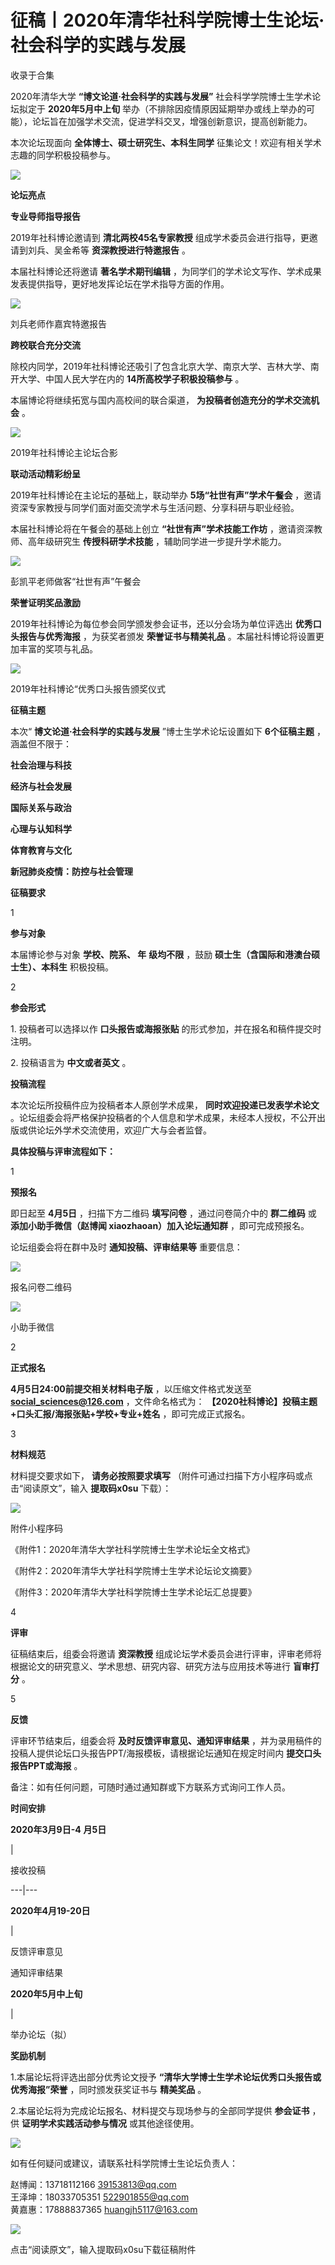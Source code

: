 # 征稿丨2020年清华社科学院博士生论坛·社会科学的实践与发展


收录于合集

2020年清华大学 **“博文论道·社会科学的实践与发展”** 社会科学学院博士生学术论坛拟定于 **2020年5月中上旬**
举办（不排除因疫情原因延期举办或线上举办的可能），论坛旨在加强学术交流，促进学科交叉，增强创新意识，提高创新能力。

  

本次论坛现面向 **全体博士、硕士研究生、本科生同学** 征集论文！欢迎有相关学术志趣的同学积极投稿参与。

![](/images/330/2.jpeg)

  

 **论坛亮点**

  

 **专业导师指导报告**

2019年社科博论邀请到 **清北两校45名专家教授** 组成学术委员会进行指导，更邀请到刘兵、吴金希等 **资深教授进行特邀报告** 。

  

本届社科博论还将邀请 **著名学术期刊编辑** ，为同学们的学术论文写作、学术成果发表提供指导，更好地发挥论坛在学术指导方面的作用。

![](/images/330/3.jpeg)

刘兵老师作嘉宾特邀报告

  

 **跨校联合充分交流**

除校内同学，2019年社科博论还吸引了包含北京大学、南京大学、吉林大学、南开大学、中国人民大学在内的 **14所高校学子积极投稿参与** 。

  

本届博论将继续拓宽与国内高校间的联合渠道， **为投稿者创造充分的学术交流机会** 。

![](/images/330/4.jpeg)

2019年社科博论主论坛合影

  

 **联动活动精彩纷呈**

2019年社科博论在主论坛的基础上，联动举办 **5场“社世有声”学术午餐会** ，邀请资深专家教授与同学们面对面交流学术与生活问题、分享科研与职业经验。

  

本届社科博论将在午餐会的基础上创立 **“社世有声”学术技能工作坊** ，邀请资深教师、高年级研究生 **传授科研学术技能**
，辅助同学进一步提升学术能力。

![](/images/330/5.jpeg)

彭凯平老师做客“社世有声”午餐会

  

 **荣誉证明奖品激励**

2019年社科博论为每位参会同学颁发参会证书，还以分会场为单位评选出 **优秀口头报告与优秀海报** ，为获奖者颁发 **荣誉证书与精美礼品**
。本届社科博论将设置更加丰富的奖项与礼品。

![](/images/330/6.jpeg)

2019年社科博论“优秀口头报告颁奖仪式

  

 **征稿主题**

本次“ **博文论道·社会科学的实践与发展** ”博士生学术论坛设置如下 **6个征稿主题** ，涵盖但不限于：

 **社会治理与科技**

 **经济与社会发展**

 **国际关系与政治**

 **心理与认知科学**

 **体育教育与文化**

 **新冠肺炎疫情：防控与社会管理**

  

  

**征稿要求**

1

 **参与对象**

本届博论参与对象 **学校、院系、 **年**** **级均不限** ，鼓励 **硕士生（含国际和港澳台硕士生）、本科生** 积极投稿。

  

2

 **参会形式**

1\. 投稿者可以选择以作 **口头报告或海报张贴** 的形式参加，并在报名和稿件提交时注明。

  

2\. 投稿语言为 **中文或者英文** 。

  

  

**投稿流程**

本次论坛所投稿件应为投稿者本人原创学术成果， **同时欢迎投递已发表学术论文**
。论坛组委会将严格保护投稿者的个人信息和学术成果，未经本人授权，不公开出版或供论坛外学术交流使用，欢迎广大与会者监督。

  

 **具体投稿与评审流程如下：**

  

1

 **预报名**

即日起至 **4月5日** ，扫描下方二维码 **填写问卷** ，通过问卷简介中的 **群二维码** 或 **添加小助手微信（赵博闻
xiaozhaoan）加入论坛通知群** ，即可完成预报名。

  

论坛组委会将在群中及时 **通知投稿、评审结果等** 重要信息：

![](/images/330/7.jpeg)

报名问卷二维码

  

![](/images/330/8.jpeg)

小助手微信

2

 **正式报名**

 **4月5日24:00前提交相关材料电子版** ，以压缩文件格式发送至 **social_sciences@126.com** ，文件命名格式为：
**【2020社科博论】投稿主题+口头汇报/海报张贴+学校+专业+姓名** ，即可完成正式报名。

3

 **材料规范**

材料提交要求如下， **请务必按照要求填写** （附件可通过扫描下方小程序码或点击“阅读原文”，输入 **提取码x0su** 下载）：

![](/images/330/9.jpeg)

附件小程序码

《附件1：2020年清华大学社科学院博士生学术论坛全文格式》

《附件2：2020年清华大学社科学院博士生学术论坛论文摘要》

《附件3：2020年清华大学社科学院博士生学术论坛汇总提要》

  

4

 **评审**

征稿结束后，组委会将邀请 **资深教授** 组成论坛学术委员会进行评审，评审老师将根据论文的研究意义、学术思想、研究内容、研究方法与应用技术等进行
**盲审打分** 。

5

 **反馈**

评审环节结束后，组委会将 **及时反馈评审意见、通知评审结果** ，并为录用稿件的投稿人提供论坛口头报告PPT/海报模板，请根据论坛通知在规定时间内
**提交口头报告PPT或海报** 。

备注：如有任何问题，可随时通过通知群或下方联系方式询问工作人员。

  

  

**时间安排**

 **2020年3月9日-4** **月5日**

|

接收投稿  
  
---|---  
  
 **2020年4月19-20日**

|

反馈评审意见

通知评审结果  
  
 **2020年5月中上旬**

|

举办论坛（拟）  
  
  

 **奖励机制**

1.本届论坛将评选出部分优秀论文授予 **“清华大学博士生学术论坛优秀口头报告或优秀海报”荣誉** ，同时颁发获奖证书与 **精美奖品** 。

  

2.本届论坛将为完成论坛报名、材料提交与现场参与的全部同学提供 **参会证书** ，供 **证明学术实践活动参与情况** 或其他途径使用。

  

  

![](/images/330/10.gif)

  

如有任何疑问或建议，请联系社科学院博士生论坛负责人：

  
赵博闻：13718112166 39153813@qq.com  
王泽坤：18033705351 522901855@qq.com  
黄嘉惠：17888837365 huangjh5117@163.com

  

![](/images/330/11.png)

点击“阅读原文”，输入提取码x0su下载征稿附件

  

